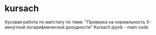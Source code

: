 # kursach
Кусовая работа по матстату по теме: "Проверка на нормальность 5-минутной логарифмической доходности"
Kursach.ipynb - main code
